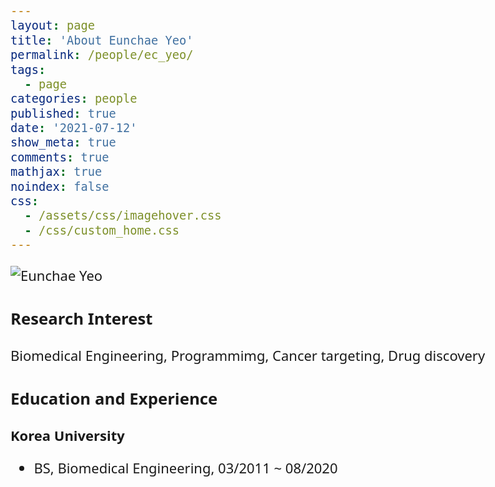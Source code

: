 ```yaml
---
layout: page
title: 'About Eunchae Yeo'
permalink: /people/ec_yeo/
tags:
  - page
categories: people
published: true
date: '2021-07-12'
show_meta: true
comments: true
mathjax: true
noindex: false
css: 
  - /assets/css/imagehover.css
  - /css/custom_home.css
---
```

<link href="https://fonts.googleapis.com/css2?family=Noto+Sans:wght@700&display=swap" rel="stylesheet">

<style>
body {
    font-family: 'Noto Sans', sans-serif; font-size: 22px;
}
</style>


<div class="row">
<div class="col"><div class="holder smooth">
    <img src="{{ site.url }}/assets/img/people/ec_yeo.png" alt="Eunchae Yeo" />
</div></div>
</div>


### Research Interest
Biomedical Engineering, Programmimg, Cancer targeting, Drug discovery

### Education and Experience

**Korea University**
- BS, Biomedical Engineering, 03/2011 ~ 08/2020

